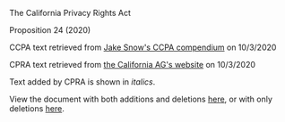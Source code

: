 The California Privacy Rights Act

Proposition 24 (2020)

CCPA text retrieved from [Jake Snow\'s CCPA
compendium](https://theccpa.org/) on 10/3/2020

CPRA text retrieved from [the California AG\'s
website](https://oag.ca.gov/system/files/initiatives/pdfs/19-0021A1%20%28Consumer%20Privacy%20-%20Version%203%29_1.pdf)
on 10/3/2020

Text added by CPRA is shown in *italics*.

View the document with both additions and deletions [here](/cpra/both.html), or with
only deletions [here](/cpra/old.html).

